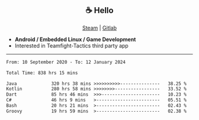 <h2 align="center"> ☕ Hello </h2>

<p align="center">
  <a href="https://steamcommunity.com/id/Niforances/">Steam</a> |
  <a href="https://gitlab.com/niforances">Gitlab</a>
</p>

 - **Android / Embedded Linux / Game Development**
 - Interested in Teamfight-Tactics third party app

------

<!--START_SECTION:waka-->

```txt
From: 10 September 2020 - To: 12 January 2024

Total Time: 838 hrs 15 mins

Java             320 hrs 38 mins >>>>>>>>>>---------------   38.25 %
Kotlin           280 hrs 58 mins >>>>>>>>-----------------   33.52 %
Dart             85 hrs 46 mins  >>>----------------------   10.23 %
C#               46 hrs 9 mins   >------------------------   05.51 %
Bash             20 hrs 21 mins  >------------------------   02.43 %
Groovy           19 hrs 59 mins  >------------------------   02.38 %
```

<!--END_SECTION:waka-->
